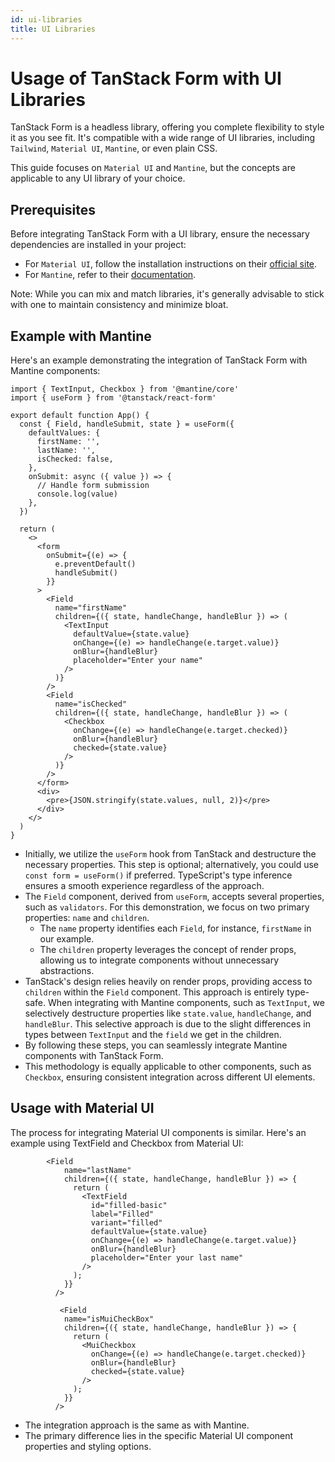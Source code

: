 ```yaml
---
id: ui-libraries
title: UI Libraries
---
```


# Usage of TanStack Form with UI Libraries

TanStack Form is a headless library, offering you complete flexibility to style it as you see fit. It's compatible with a wide range of UI libraries, including `Tailwind`, `Material UI`, `Mantine`, or even plain CSS.

This guide focuses on `Material UI` and `Mantine`, but the concepts are applicable to any UI library of your choice.

## Prerequisites

Before integrating TanStack Form with a UI library, ensure the necessary dependencies are installed in your project:

- For `Material UI`, follow the installation instructions on their [official site](https://mui.com/material-ui/getting-started/).
- For `Mantine`, refer to their [documentation](https://mantine.dev/).

Note: While you can mix and match libraries, it's generally advisable to stick with one to maintain consistency and minimize bloat.

## Example with Mantine

Here's an example demonstrating the integration of TanStack Form with Mantine components:

```tsx
import { TextInput, Checkbox } from '@mantine/core'
import { useForm } from '@tanstack/react-form'

export default function App() {
  const { Field, handleSubmit, state } = useForm({
    defaultValues: {
      firstName: '',
      lastName: '',
      isChecked: false,
    },
    onSubmit: async ({ value }) => {
      // Handle form submission
      console.log(value)
    },
  })

  return (
    <>
      <form
        onSubmit={(e) => {
          e.preventDefault()
          handleSubmit()
        }}
      >
        <Field
          name="firstName"
          children={({ state, handleChange, handleBlur }) => (
            <TextInput
              defaultValue={state.value}
              onChange={(e) => handleChange(e.target.value)}
              onBlur={handleBlur}
              placeholder="Enter your name"
            />
          )}
        />
        <Field
          name="isChecked"
          children={({ state, handleChange, handleBlur }) => (
            <Checkbox
              onChange={(e) => handleChange(e.target.checked)}
              onBlur={handleBlur}
              checked={state.value}
            />
          )}
        />
      </form>
      <div>
        <pre>{JSON.stringify(state.values, null, 2)}</pre>
      </div>
    </>
  )
}
```

- Initially, we utilize the `useForm` hook from TanStack and destructure the necessary properties. This step is optional; alternatively, you could use `const form = useForm()` if preferred. TypeScript's type inference ensures a smooth experience regardless of the approach.
- The `Field` component, derived from `useForm`, accepts several properties, such as `validators`. For this demonstration, we focus on two primary properties: `name` and `children`.
  - The `name` property identifies each `Field`, for instance, `firstName` in our example.
  - The `children` property leverages the concept of render props, allowing us to integrate components without unnecessary abstractions.
- TanStack's design relies heavily on render props, providing access to `children` within the `Field` component. This approach is entirely type-safe. When integrating with Mantine components, such as `TextInput`, we selectively destructure properties like `state.value`, `handleChange`, and `handleBlur`. This selective approach is due to the slight differences in types between `TextInput` and the `field` we get in the children.
- By following these steps, you can seamlessly integrate Mantine components with TanStack Form.
- This methodology is equally applicable to other components, such as `Checkbox`, ensuring consistent integration across different UI elements.

## Usage with Material UI

The process for integrating Material UI components is similar. Here's an example using TextField and Checkbox from Material UI:

```tsx
        <Field
            name="lastName"
            children={({ state, handleChange, handleBlur }) => {
              return (
                <TextField
                  id="filled-basic"
                  label="Filled"
                  variant="filled"
                  defaultValue={state.value}
                  onChange={(e) => handleChange(e.target.value)}
                  onBlur={handleBlur}
                  placeholder="Enter your last name"
                />
              );
            }}
          />

           <Field
            name="isMuiCheckBox"
            children={({ state, handleChange, handleBlur }) => {
              return (
                <MuiCheckbox
                  onChange={(e) => handleChange(e.target.checked)}
                  onBlur={handleBlur}
                  checked={state.value}
                />
              );
            }}
          />

```

- The integration approach is the same as with Mantine.
- The primary difference lies in the specific Material UI component properties and styling options.
